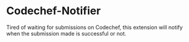 # Codechef-Notifier

Tired of waiting for submissions on Codechef, this extension will notify when the submission made is successful or not.
